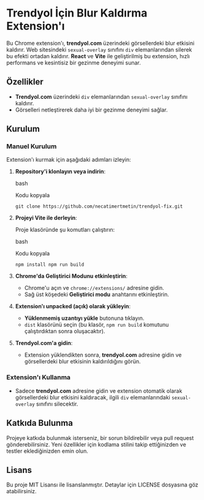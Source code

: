 
# Trendyol İçin Blur Kaldırma Extension'ı

Bu Chrome extension'ı, **trendyol.com** üzerindeki görsellerdeki blur etkisini kaldırır. Web sitesindeki `sexual-overlay` sınıfını `div` elemanlarından silerek bu efekti ortadan kaldırır. **React** ve **Vite** ile geliştirilmiş bu extension, hızlı performans ve kesintisiz bir gezinme deneyimi sunar.

## Özellikler

-   **Trendyol.com** üzerindeki `div` elemanlarından `sexual-overlay` sınıfını kaldırır.
-   Görselleri netleştirerek daha iyi bir gezinme deneyimi sağlar.

## Kurulum

### Manuel Kurulum

Extension'ı kurmak için aşağıdaki adımları izleyin:

1.  **Repository'i klonlayın veya indirin**:
    
    bash
    
    Kodu kopyala
    
    `git clone https://github.com/necatimertmetin/trendyol-fix.git` 
    
2.  **Projeyi Vite ile derleyin**:
    
    Proje klasöründe şu komutları çalıştırın:
    
    bash
    
    Kodu kopyala
    
    `npm install
    npm run build` 
    
3.  **Chrome'da Geliştirici Modunu etkinleştirin**:
    
    -   Chrome'u açın ve `chrome://extensions/` adresine gidin.
    -   Sağ üst köşedeki **Geliştirici modu** anahtarını etkinleştirin.
4.  **Extension'ı unpacked (açık) olarak yükleyin**:
    
    -   **Yüklenmemiş uzantıyı yükle** butonuna tıklayın.
    -   `dist` klasörünü seçin (bu klasör, `npm run build` komutunu çalıştırdıktan sonra oluşacaktır).
5.  **Trendyol.com'a gidin**:
    
    -   Extension yüklendikten sonra, **trendyol.com** adresine gidin ve görsellerdeki blur etkisinin kaldırıldığını görün.

### Extension'ı Kullanma

-   Sadece **trendyol.com** adresine gidin ve extension otomatik olarak görsellerdeki blur etkisini kaldıracak, ilgili `div` elemanlarındaki `sexual-overlay` sınıfını silecektir.

## Katkıda Bulunma

Projeye katkıda bulunmak isterseniz, bir sorun bildirebilir veya pull request gönderebilirsiniz. Yeni özellikler için kodlama stilini takip ettiğinizden ve testler eklediğinizden emin olun.

## Lisans

Bu proje MIT Lisansı ile lisanslanmıştır. Detaylar için LICENSE dosyasına göz atabilirsiniz.